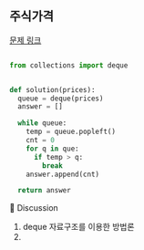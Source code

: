 ## 주식가격

[문제 링크](https://school.programmers.co.kr/learn/courses/30/lessons/42584)

```python

from collections import deque


def solution(prices):
  queue = deque(prices)
  answer = []

  while queue:
    temp = queue.popleft()
    cnt = 0
    for q in que:
      if temp > q:
        break
    answer.append(cnt)

  return answer

```

🤔 Discussion 
1. deque 자료구조를 이용한 방법론
2. 
